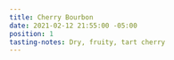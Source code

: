 ```yaml
---
title: Cherry Bourbon
date: 2021-02-12 21:55:00 -05:00
position: 1
tasting-notes: Dry, fruity, tart cherry
---
```


